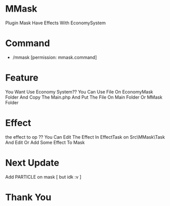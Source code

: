 # MMask

Plugin Mask Have Effects With EconomySystem

# Command
- /mmask
  [permission: mmask.command]

# Feature
You Want Use Economy System?? 
You Can Use File On EconomyMask Folder And Copy The Main.php And Put The File On Main Folder Or MMask Folder

# Effect
the effect to op ??
You Can Edit The Effect In EffectTask on Src\MMask\Task And Edit Or Add Some Effect To Mask

# Next Update
Add PARTICLE on mask [ but idk :v ]

# Thank You
